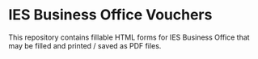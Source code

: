 # IES Business Office Vouchers

This repository contains fillable HTML forms for IES Business Office that may be filled and printed / saved as PDF files.
